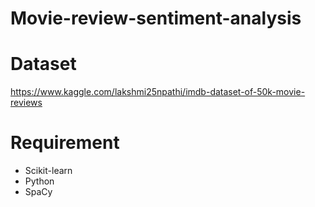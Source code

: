 # Movie-review-sentiment-analysis
# Dataset
https://www.kaggle.com/lakshmi25npathi/imdb-dataset-of-50k-movie-reviews

# Requirement
* Scikit-learn
* Python
* SpaCy
